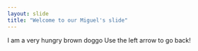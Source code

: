 ```yaml
---
layout: slide
title: "Welcome to our Miguel's slide"
---
```

I am a very hungry brown doggo
Use the left arrow to go back!
